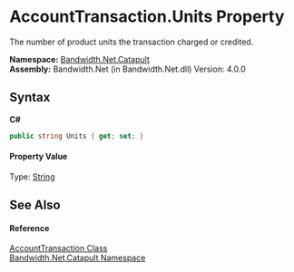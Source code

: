 ﻿# AccountTransaction.Units Property 
 

The number of product units the transaction charged or credited.

**Namespace:**&nbsp;<a href ="N_Bandwidth_Net_Catapult.md">Bandwidth.Net.Catapult</a><br />**Assembly:**&nbsp;Bandwidth.Net (in Bandwidth.Net.dll) Version: 4.0.0

## Syntax

**C#**<br />
``` C#
public string Units { get; set; }
```


#### Property Value
Type: <a href="http://msdn2.microsoft.com/en-us/library/s1wwdcbf" target="_blank">String</a>

## See Also


#### Reference
<a href ="T_Bandwidth_Net_Catapult_AccountTransaction.md">AccountTransaction Class</a><br /><a href ="N_Bandwidth_Net_Catapult.md">Bandwidth.Net.Catapult Namespace</a><br />